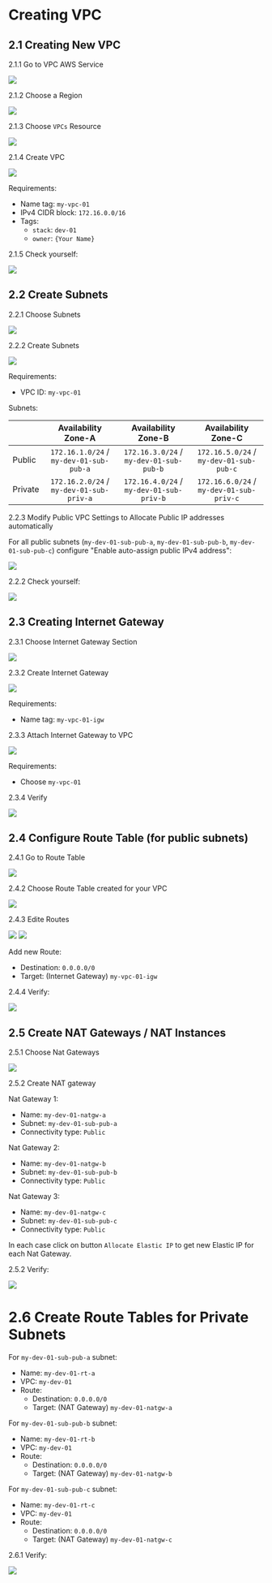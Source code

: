# Creating VPC

## 2.1 Creating New VPC

2.1.1 Go to VPC AWS Service

![](images/aws-vpc-console.jpg)

2.1.2 Choose a Region

![](images/aws-vpc-region.jpg)

2.1.3 Choose `VPCs` Resource

![](images/aws-vpc-vpc.jpg)

2.1.4 Create VPC

![](images/aws-vpc-create.jpg)

Requirements:
- Name tag: `my-vpc-01`
- IPv4 CIDR block: `172.16.0.0/16`
- Tags:
    - `stack`: `dev-01`
    - `owner`: `{Your Name}`

2.1.5 Check yourself:

![](images/aws-vpc-created-example.jpg)


## 2.2 Create Subnets

2.2.1 Choose Subnets

![](images/aws-vpc-subnets.jpg)

2.2.2 Create Subnets

![](images/aws-vpc-subnet-create.jpg)

Requirements:
- VPC ID: `my-vpc-01`

Subnets:

|   |  Availability Zone-A |  Availability Zone-B | Availability Zone-C |
| --- | :---: | :---: | :---: |
| Public | `172.16.1.0/24` / `my-dev-01-sub-pub-a`  |  `172.16.3.0/24` / `my-dev-01-sub-pub-b` | `172.16.5.0/24` / `my-dev-01-sub-pub-c` |
| Private | `172.16.2.0/24` / `my-dev-01-sub-priv-a` | `172.16.4.0/24` / `my-dev-01-sub-priv-b` |  `172.16.6.0/24` / `my-dev-01-sub-priv-c` |

2.2.3 Modify Public VPC Settings to Allocate Public IP addresses automatically

For all public subnets (`my-dev-01-sub-pub-a`, `my-dev-01-sub-pub-b`, `my-dev-01-sub-pub-c`) configure "Enable auto-assign public IPv4 address":

![](images/aws-vpc-subnet-pubip.jpg)

2.2.2 Check yourself:

![](images/aws-vpc-subnets-created.jpg)


## 2.3 Creating Internet Gateway

2.3.1 Choose Internet Gateway Section

![](images/aws-vpc-igw.jpg)

2.3.2 Create Internet Gateway

![](images/aws-vpc-igw-create.jpg)

Requirements:
- Name tag: `my-vpc-01-igw`

2.3.3 Attach Internet Gateway to VPC

![](images/aws-vpc-igw-attach.jpg)

Requirements:
- Choose `my-vpc-01`

2.3.4 Verify 

![](images/aws-vpc-igw-created-attached.jpg)

## 2.4 Configure Route Table (for public subnets)

2.4.1 Go to Route Table

![](images/aws-vpc-rt.jpg)

2.4.2 Choose Route Table created for your VPC

![](images/aws-vpc-rt-choose.jpg)

2.4.3 Edite Routes

![](images/aws-vpc-rt-route-configure.jpg)
![](images/aws-vpc-rt-new-route.jpg)

Add new Route:
- Destination: `0.0.0.0/0`
- Target: (Internet Gateway) `my-vpc-01-igw`

2.4.4 Verify:

![](images/aws-vpc-rt-created.jpg)


## 2.5 Create NAT Gateways / NAT Instances

2.5.1 Choose Nat Gateways

![](images/aws-vpc-natgw.jpg)

2.5.2 Create NAT gateway

Nat Gateway 1: 
- Name: `my-dev-01-natgw-a`
- Subnet: `my-dev-01-sub-pub-a`
- Connectivity type: `Public`

Nat Gateway 2: 
- Name: `my-dev-01-natgw-b`
- Subnet: `my-dev-01-sub-pub-b`
- Connectivity type: `Public`

Nat Gateway 3: 
- Name: `my-dev-01-natgw-c`
- Subnet: `my-dev-01-sub-pub-c`
- Connectivity type: `Public`

In each case click on button `Allocate Elastic IP` to get new Elastic IP for each Nat Gateway.

2.5.2 Verify:

![](images/aws-vpc-natgw-created.jpg)

# 2.6 Create Route Tables for Private Subnets

For `my-dev-01-sub-pub-a` subnet:
- Name: `my-dev-01-rt-a`
- VPC: `my-dev-01`
- Route:
    - Destination: `0.0.0.0/0`
    - Target: (NAT Gateway) `my-dev-01-natgw-a`

For `my-dev-01-sub-pub-b` subnet:
- Name: `my-dev-01-rt-b`
- VPC: `my-dev-01`
- Route:
    - Destination: `0.0.0.0/0`
    - Target: (NAT Gateway) `my-dev-01-natgw-b`

For `my-dev-01-sub-pub-c` subnet:
- Name: `my-dev-01-rt-c`
- VPC: `my-dev-01`
- Route:
    - Destination: `0.0.0.0/0`
    - Target: (NAT Gateway) `my-dev-01-natgw-c`

2.6.1 Verify:

![](images/aws-vpc-route-tables-created.png)
